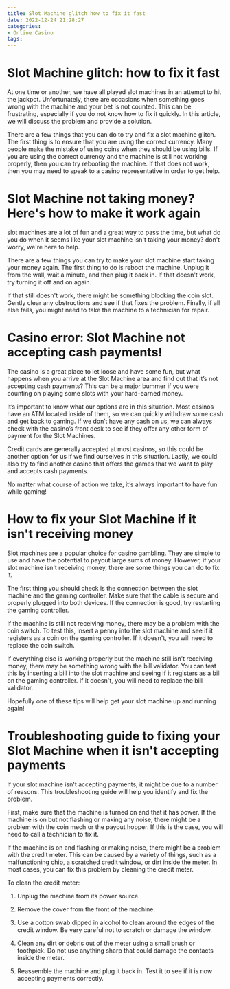 ```yaml
---
title: Slot Machine glitch how to fix it fast 
date: 2022-12-24 21:28:27
categories:
- Online Casino
tags:
---
```



#  Slot Machine glitch: how to fix it fast 

At one time or another, we have all played slot machines in an attempt to hit the jackpot. Unfortunately, there are occasions when something goes wrong with the machine and your bet is not counted. This can be frustrating, especially if you do not know how to fix it quickly. In this article, we will discuss the problem and provide a solution.

There are a few things that you can do to try and fix a slot machine glitch. The first thing is to ensure that you are using the correct currency. Many people make the mistake of using coins when they should be using bills. If you are using the correct currency and the machine is still not working properly, then you can try rebooting the machine. If that does not work, then you may need to speak to a casino representative in order to get help.

#  Slot Machine not taking money? Here's how to make it work again 

slot machines are a lot of fun and a great way to pass the time, but what do you do when it seems like your slot machine isn't taking your money? don't worry, we're here to help. 

There are a few things you can try to make your slot machine start taking your money again. The first thing to do is reboot the machine. Unplug it from the wall, wait a minute, and then plug it back in. If that doesn't work, try turning it off and on again.

If that still doesn't work, there might be something blocking the coin slot. Gently clear any obstructions and see if that fixes the problem. Finally, if all else fails, you might need to take the machine to a technician for repair.

#  Casino error: Slot Machine not accepting cash payments! 

The casino is a great place to let loose and have some fun, but what happens when you arrive at the Slot Machine area and find out that it’s not accepting cash payments? This can be a major bummer if you were counting on playing some slots with your hard-earned money.

It’s important to know what our options are in this situation. Most casinos have an ATM located inside of them, so we can quickly withdraw some cash and get back to gaming. If we don’t have any cash on us, we can always check with the casino’s front desk to see if they offer any other form of payment for the Slot Machines.

Credit cards are generally accepted at most casinos, so this could be another option for us if we find ourselves in this situation. Lastly, we could also try to find another casino that offers the games that we want to play and accepts cash payments.

No matter what course of action we take, it’s always important to have fun while gaming!

#  How to fix your Slot Machine if it isn't receiving money 

Slot machines are a popular choice for casino gambling. They are simple to use and have the potential to payout large sums of money. However, if your slot machine isn't receiving money, there are some things you can do to fix it.

The first thing you should check is the connection between the slot machine and the gaming controller. Make sure that the cable is secure and properly plugged into both devices. If the connection is good, try restarting the gaming controller.

If the machine is still not receiving money, there may be a problem with the coin switch. To test this, insert a penny into the slot machine and see if it registers as a coin on the gaming controller. If it doesn't, you will need to replace the coin switch.

If everything else is working properly but the machine still isn't receiving money, there may be something wrong with the bill validator. You can test this by inserting a bill into the slot machine and seeing if it registers as a bill on the gaming controller. If it doesn't, you will need to replace the bill validator.

Hopefully one of these tips will help get your slot machine up and running again!

#  Troubleshooting guide to fixing your Slot Machine when it isn't accepting payments

If your slot machine isn't accepting payments, it might be due to a number of reasons. This troubleshooting guide will help you identify and fix the problem.

First, make sure that the machine is turned on and that it has power. If the machine is on but not flashing or making any noise, there might be a problem with the coin mech or the payout hopper. If this is the case, you will need to call a technician to fix it.

If the machine is on and flashing or making noise, there might be a problem with the credit meter. This can be caused by a variety of things, such as a malfunctioning chip, a scratched credit window, or dirt inside the meter. In most cases, you can fix this problem by cleaning the credit meter.

To clean the credit meter:

1) Unplug the machine from its power source.

2) Remove the cover from the front of the machine.

3) Use a cotton swab dipped in alcohol to clean around the edges of the credit window. Be very careful not to scratch or damage the window.

4) Clean any dirt or debris out of the meter using a small brush or toothpick. Do not use anything sharp that could damage the contacts inside the meter.

5) Reassemble the machine and plug it back in. Test it to see if it is now accepting payments correctly.
